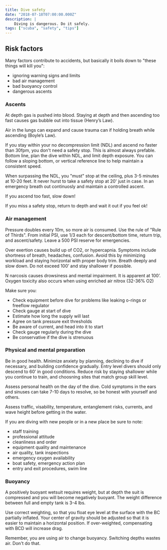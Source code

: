 ```yaml
---
title: Dive safety
date: "2018-07-18T07:00:00.000Z"
description: |
    Diving is dangerous. Do it safely.
tags: ["scuba", "safety", "tips"]
---
```



## Risk factors

Many factors contribute to accidents, but basically it boils down to "these things will kill you":

* ignoring warning signs and limits
* bad air management
* bad buoyancy control
* dangerous ascents

### Ascents

At depth gas is pushed into blood. Staying at depth and then ascending too fast causes gas bubble out into tissue (Henry’s Law).

Air in the lungs can expand and cause trauma can if holding breath while ascending (Boyle’s Law).

If you stay within your no decompression limit (NDL) and ascend no faster than 30fpm, you don't need a safety stop. This is almost always prefable. Bottom line, plan the dive within NDL, and limit depth exposure. You can follow a sloping bottom, or vertical reference line to help maintain a consistent speed.

When surpassing the NDL, you "must" stop at the ceiling, plus 3-5 minutes at 10-20 feet. It never hurst to take a safety stop at 20' just in case. In an emergency breath out continuosly and maintain a controlled ascent.

If you ascend too fast, slow down!

If you miss a safety stop, return to depth and wait it out if you feel ok!

### Air management

Pressure doubles every 10m, so more air is consumed. Use the rule of "Rule of Thirds". From initial PSI, use 1/3 each for descent/bottom time, return trip, and ascent/safety. Leave a 500 PSI reserve for emergencies.

Over exertion causes build up of CO2, or hypercapnia. Symptoms include shortness of breath, headaches, confusion. Avoid this by minimizing workload and staying horizontal with proper body trim. Breath deeply and slow down. Do not exceed 100’ and stay shallower if possible.

N narcosis causes drowsiness and mental impairment. It is apparent at 100’. Oxygen toxicity also occurs when using enriched air nitrox (32-36% O2)

Make sure you:

* Check equipment before dive for problems like leaking o-rings or freeflow regulator
* Check gauge at start of dive
* Estimate how long the supply will last
* Agree on tank pressure exit thresholds
* Be aware of current, and head into it to start
* Check gauge regularly during the dive
* Be conservative if the dive is strenuous

### Physical and mental preparation

Be in good health. Minimize anxiety by planning, declining to dive if necessary, and building confidence gradually. Entry level divers should only descend to 60’ in good conditions. Reduce risk by staying shallower while you continue to train, and choosning sites that match group skill level.

Assess personal health on the day of the dive. Cold symptoms in the ears and sinuses can take 7-10 days to resolve, so be honest with yourself and others.

Assess traffic, visability, temperature, entanglement risks, currents, and wave height before getting in the water.

If you are diving with new people or in a new place be sure to note:

* staff training
* professional attitude
* cleanliness and order
* equipment quality and maintenance
* air quality, tank inspections
* emergency oxygen availability
* boat safety, emergency action plan
* entry and exit procedures, swim line

### Buoyancy

A positively buoyant wetsuit requires weight, but at depth the suit is compressed and you will become negatively buoyant. The weight difference between full and empty tank is 3-4 lbs.

Use correct weighting, so that you float eye level at the surface with the BC partially inflated. Your center of gravity should be adjusted so that it is easier to maintain a horizontal position. If over-weighted, compensating with BCD will increase drag.

Remember, you are using air to change buoyancy. Switching depths wastes air. Don't do that.
